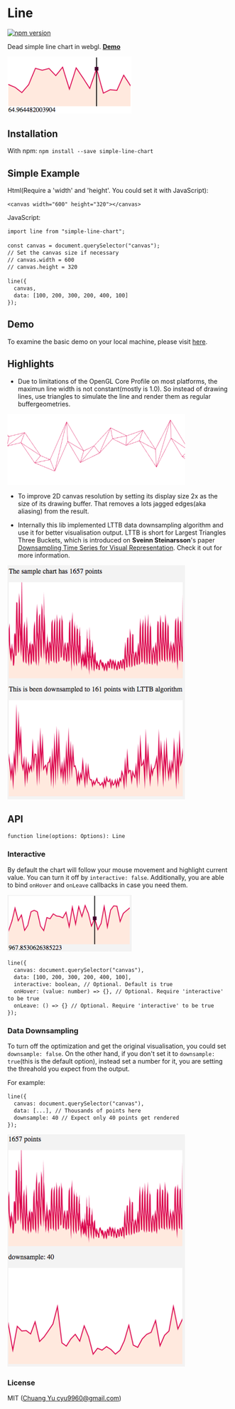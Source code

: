 # Line

[![npm version](https://badge.fury.io/js/simple-line-chart.svg)](https://badge.fury.io/js/simple-line-chart)

Dead simple line chart in webgl. **[Demo](https://cyyyu.github.io/projects/simple-line-chart/)**

<img src="./imgs/screenshot.png" width="280" />

## Installation

With npm: `npm install --save simple-line-chart`

## Simple Example

Html(Require a 'width' and 'height'. You could set it with JavaScript):

```
<canvas width="600" height="320"></canvas>
```

JavaScript:

```
import line from "simple-line-chart";

const canvas = document.querySelector("canvas");
// Set the canvas size if necessary
// canvas.width = 600
// canvas.height = 320

line({
  canvas,
  data: [100, 200, 300, 200, 400, 100]
});
```

## Demo

To examine the basic demo on your local machine, please visit [here](https://github.com/cyyyu/line/tree/master/example).

## Highlights

- Due to limitations of the OpenGL Core Profile on most platforms, the maximun line width is not constant(mostly is 1.0). So instead of drawing lines, use triangles to simulate the line and render them as regular buffergeometries.

<img src="./imgs/line-wireframe.png" width="400" />

- To improve 2D canvas resolution by setting its display size 2x as the size of its drawing buffer. That removes a lots jagged edges(aka aliasing) from the result.

- Internally this lib implemented LTTB data downsampling algorithm and use it for better visualisation output. LTTB is short for Largest Triangles Three Buckets, which is introduced on **Sveinn Steinarsson**'s paper [Downsampling Time Series for Visual Representation](https://skemman.is/bitstream/1946/15343/3/SS_MSthesis.pdf). Check it out for more information.

<img src="./imgs/downsample.png" width="400" />

## API

```
function line(options: Options): Line
```

### Interactive

By default the chart will follow your mouse movement and highlight current value. You can turn it off by `interactive: false`. Additionally, you are able to bind `onHover` and `onLeave` callbacks in case you need them.

<img src="./imgs/interactive.png" width="280" />

```
line({
  canvas: document.querySelector("canvas"),
  data: [100, 200, 300, 200, 400, 100],
  interactive: boolean, // Optional. Default is true
  onHover: (value: number) => {}, // Optional. Require 'interactive' to be true
  onLeave: () => {} // Optional. Require 'interactive' to be true
});
```

### Data Downsampling

To turn off the optimization and get the original visualisation, you could set `downsample: false`.
On the other hand, if you don't set it to `downsample: true`(this is the default option), instead set a number for it, you are setting the threahold you expect from the output.

For example:

```
line({
  canvas: document.querySelector("canvas"),
  data: [...], // Thousands of points here
  downsample: 40 // Expect only 40 points get rendered
});
```

<img src="./imgs/downsample-40.png" width="400" />

### License

MIT ([Chuang Yu <cyu9960@gmail.com>](https://github.com/cyyyu))

